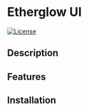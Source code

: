 # Etherglow UI

[![License](https://img.shields.io/badge/license-MIT-blue.svg)](https://github.com/your-username/your-repo/blob/main/LICENSE)

## Description

## Features

## Installation
